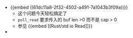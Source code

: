 - {{embed ((61dc11a8-2f32-4502-a491-7a1043b3f09a))}}
	- 这个问题今天轻松搞定了
	- `poll_read` 要求传入的 buf len >0 而不是 cap > 0
	- 参见 {{embed [[Rust/std io Read]]}}
-